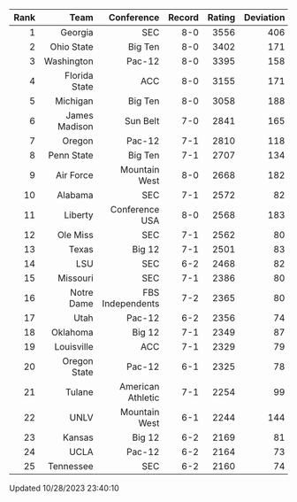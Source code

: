 | Rank  | Team                 | Conference           | Record   | Rating | Deviation |
| ---:  | ---:                 | ---:                 | ---:     | ---:   | ---:      |
| 1     | Georgia              | SEC                  | 8-0      | 3556   | 406       |
| 2     | Ohio State           | Big Ten              | 8-0      | 3402   | 171       |
| 3     | Washington           | Pac-12               | 8-0      | 3395   | 158       |
| 4     | Florida State        | ACC                  | 8-0      | 3155   | 171       |
| 5     | Michigan             | Big Ten              | 8-0      | 3058   | 188       |
| 6     | James Madison        | Sun Belt             | 7-0      | 2841   | 165       |
| 7     | Oregon               | Pac-12               | 7-1      | 2810   | 118       |
| 8     | Penn State           | Big Ten              | 7-1      | 2707   | 134       |
| 9     | Air Force            | Mountain West        | 8-0      | 2668   | 182       |
| 10    | Alabama              | SEC                  | 7-1      | 2572   | 82        |
| 11    | Liberty              | Conference USA       | 8-0      | 2568   | 183       |
| 12    | Ole Miss             | SEC                  | 7-1      | 2562   | 80        |
| 13    | Texas                | Big 12               | 7-1      | 2501   | 83        |
| 14    | LSU                  | SEC                  | 6-2      | 2468   | 82        |
| 15    | Missouri             | SEC                  | 7-1      | 2386   | 80        |
| 16    | Notre Dame           | FBS Independents     | 7-2      | 2365   | 80        |
| 17    | Utah                 | Pac-12               | 6-2      | 2356   | 74        |
| 18    | Oklahoma             | Big 12               | 7-1      | 2349   | 87        |
| 19    | Louisville           | ACC                  | 7-1      | 2329   | 79        |
| 20    | Oregon State         | Pac-12               | 6-1      | 2325   | 78        |
| 21    | Tulane               | American Athletic    | 7-1      | 2254   | 99        |
| 22    | UNLV                 | Mountain West        | 6-1      | 2244   | 144       |
| 23    | Kansas               | Big 12               | 6-2      | 2169   | 81        |
| 24    | UCLA                 | Pac-12               | 6-2      | 2164   | 73        |
| 25    | Tennessee            | SEC                  | 6-2      | 2160   | 74        |

Updated 10/28/2023 23:40:10
